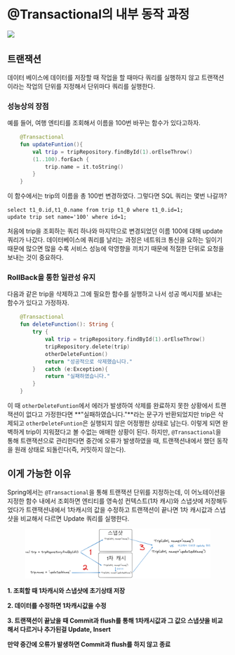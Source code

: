# @Transactional의 내부 동작 과정

![](https://velog.velcdn.com/images/van1164/post/ec8daa55-8caf-42d3-b180-2cd520035422/image.png)

## 트랜잭션

데이터 베이스에 데이터를 저장할 때 작업을 할 때마다 쿼리를 실행하지 않고 트랜잭션이라는 작업의 단위를 지정해서 단위마다 쿼리를 실행한다.

### 성능상의 장점

예를 들어, 여행 엔티티를 조회해서 이름을 100번 바꾸는 함수가 있다고하자.

```kotlin
    @Transactional
    fun updateFuntion(){
        val trip = tripRepository.findById(1).orElseThrow()
        (1..100).forEach {
            trip.name = it.toString()
        }
    }
```

이 함수에서는 trip의 이름을 총 100번 변경하였다. 그렇다면 SQL 쿼리는 몇번 나갈까?

```
select t1_0.id,t1_0.name from trip t1_0 where t1_0.id=1;
update trip set name='100' where id=1;
```

처음에 trip을 조회하는 쿼리 하나와 마지막으로 변경되었던 이름 100에 대해 update쿼리가 나갔다. 데이터베이스에 쿼리를 날리는 과정은 네트워크 통신을 요하는 일이기 때문에 많으면 많을 수록 서비스 성능에 악영향을 끼치기 때문에 적절한 단위로 요청을 보내는 것이 중요하다.

### RollBack을 통한 일관성 유지

다음과 같은 trip을 삭제하고 그에 필요한 함수를 실행하고 나서 성공 메시지를 보내는 함수가 있다고 가정하자.

```kotlin
    @Transactional
    fun deleteFunction(): String {
        try {
            val trip = tripRepository.findById(1).orElseThrow()
            tripRepository.delete(trip)
            otherDeleteFuntion()
            return "성공적으로 삭제했습니다."
        }   catch (e:Exception){
            return "실패하였습니다."
        }
    }
```

이 때 `otherDeleteFuntion`에서 에러가 발생하여 삭제를 완료하지 못한 상황에서 트랜잭션이 없다고 가정한다면 \*\*"실패하였습니다."\*\*라는 문구가 반환되었지만 trip은 삭제되고 `otherDeleteFuntion`은 실행되지 않은 어정쩡한 상태로 남는다. 이렇게 되면 완벽하게 trip이 지워졌다고 볼 수없는 애매한 상황이 된다. 하지만, `@Transactional`을 통해 트랜잭션으로 관리한다면 중간에 오류가 발생하였을 때, 트랜잭션내에서 했던 동작을 원래 상태로 되돌린다(즉, 커밋하지 않는다).

## 이게 가능한 이유

Spring에서는 `@Transactional`을 통해 트랜잭션 단위를 지정하는데, 이 어노테이션을 지정한 함수 내에서 조회하면 엔티티를 영속성 컨텍스트(1차 캐시)와 스냅샷에 저장해두었다가 트랜잭션내에서 1차캐시의 값을 수정하고 트랜잭션이 끝나면 1차 캐시값과 스냅샷을 비교해서 다르면 Update 쿼리를 실행한다.&#x20;

<figure><img src="../../../.gitbook/assets/image (1) (1) (1).png" alt=""><figcaption></figcaption></figure>

**1. 조회할 때 1차캐시와 스냅샷에 초기상태 저장**

**2. 데이터를 수정하면 1차캐시값을 수정**

**3. 트랜잭션이 끝났을 때 Commit과 flush를 통해 1차캐시값과 그 값으 스냅샷을 비교해서 다르거나 추가된걸 Update, Insert**

**만약 중간에 오류가 발생하면 Commit과 flush를 하지 않고 종료**
